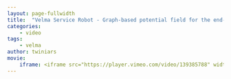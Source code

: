 ```yaml
---
layout: page-fullwidth
title:  "Velma Service Robot - Graph-based potential field for the end-effector control within the torque-based task hierarchy"
categories:
    - video
tags:
    - velma
author: twiniars
movie:
    iframe: <iframe src="https://player.vimeo.com/video/139385788" width="100%" frameborder="0" webkitallowfullscreen mozallowfullscreen allowfullscreen></iframe>
---
```


